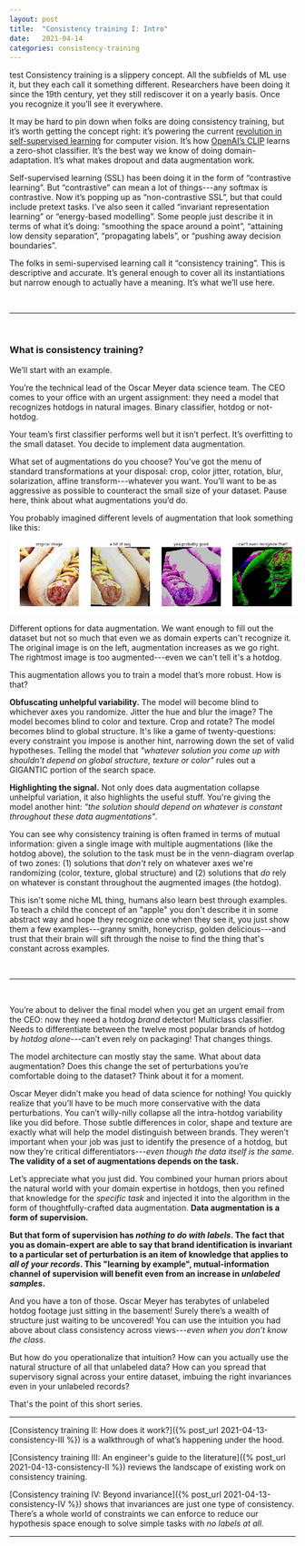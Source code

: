 ```yaml
---
layout: post
title:  "Consistency training I: Intro"
date:   2021-04-14
categories: consistency-training
---
```


<link rel="stylesheet" href="/assets/css/styles.css">
test
Consistency training is a slippery concept. All the subfields of ML use it, but they each call it something different. Researchers have been doing it since the 19th century, yet they still rediscover it on a yearly basis. Once you recognize it you’ll see it everywhere.

It may be hard to pin down when folks are doing consistency training, but it’s worth getting the concept right: it’s powering the current [revolution in self-supervised learning](https://towardsdatascience.com/the-quiet-semi-supervised-revolution-edec1e9ad8c) for computer vision. It’s how [OpenAI’s CLIP](https://openai.com/blog/clip/) learns a zero-shot classifier. It’s the best way we know of doing domain-adaptation. It’s what makes dropout and data augmentation work.

Self-supervised learning (SSL) has been doing it in the form of “contrastive learning”. But “contrastive” can mean a lot of things---any softmax is contrastive. Now it’s popping up as “non-contrastive SSL”, but that could include pretext tasks. I’ve also seen it called “invariant representation learning” or “energy-based modelling”. Some people just describe it in terms of what it’s doing: “smoothing the space around a point”, “attaining low density separation”, “propagating labels”, or “pushing away decision boundaries”. 

The folks in semi-supervised learning call it “consistency training”. This is descriptive and accurate. It’s general enough to cover all its instantiations but narrow enough to actually have a meaning. It’s what we’ll use here.

<br/>

------------------------------------------
<br/>

### What is consistency training? 

We’ll start with an example.

You’re the technical lead of the Oscar Meyer data science team. The CEO comes to your office with an urgent assignment: they need a model that recognizes hotdogs in natural images. Binary classifier, hotdog or not-hotdog. 

Your team’s first classifier performs well but it isn’t perfect. It’s overfitting to the small dataset. You decide to implement data augmentation. 

What set of augmentations do you choose? You’ve got the menu of standard transformations at your disposal: crop, color jitter, rotation, blur, solarization, affine transform---whatever you want. You’ll want to be as aggressive as possible to counteract the small size of your dataset. Pause here, think about what augmentations you’d do. 

You probably imagined different levels of augmentation that look something like this:

![Hotdogs at different levels of data augmentation](/assets/img/hotdogs.png)

<span class="img_text"> Different options for data augmentation. We want enough to fill out the dataset but not so much that even we as domain experts can't recognize it. The original image is on the left, augmentation increases as we go right. The rightmost image is too augmented---even we can't tell it's a hotdog.</span>

This augmentation allows you to train a model that’s more robust. How is that? 

**Obfuscating unhelpful variability.** The model will become blind to whichever axes you randomize. Jitter the hue and blur the image? The model becomes blind to color and texture. Crop and rotate? The model becomes blind to global structure. It's like a game of twenty-questions: every constraint you impose is another hint, narrowing down the set of valid hypotheses. Telling the model that *"whatever solution you come up with shouldn't depend on global structure, texture or color"* rules out a GIGANTIC portion of the search space. 

**Highlighting the signal.** Not only does data augmentation collapse unhelpful variation, it also highlights the useful stuff. You're giving the model another hint: *"the solution should depend on whatever is constant throughout these data augmentations"*.

You can see why consistency training is often framed in terms of mutual information: given a single image with multiple augmentations (like the hotdog above), the solution to the task must be in the venn-diagram overlap of two zones: (1) solutions that *don't* rely on whatever axes we're randomizing (color, texture, global structure) and (2) solutions that *do* rely on whatever is constant throughout the augmented images (the hotdog). 

This isn't some niche ML thing, humans also learn best through examples. To teach a child the concept of an "apple" you don't describe it in some abstract way and hope they recognize one when they see it, you just show them a few examples---granny smith, honeycrisp, golden delicious---and trust that their brain will sift through the noise to find the thing that's constant across examples. 

<br/>

--------------------------------------------------------------

<br/>

You’re about to deliver the final model when you get an urgent email from the CEO: now they need a hotdog *brand* detector! Multiclass classifier. Needs to differentiate between the twelve most popular brands of hotdog by *hotdog alone*---can’t even rely on packaging! That changes things. 

The model architecture can mostly stay the same.  What about data augmentation? Does this change the set of perturbations you’re comfortable doing to the dataset? Think about it for a moment.

Oscar Meyer didn’t make you head of data science for nothing! You quickly realize that you’ll have to be much more conservative with the data perturbations. You can’t willy-nilly collapse all the intra-hotdog variability like you did before. Those subtle differences in color, shape and texture are exactly what will help the model distinguish between brands. They weren’t important when your job was just to identify the presence of a hotdog, but now they’re critical differentiators---*even though the data itself is the same*. **The validity of a set of augmentations depends on the task.**

Let’s appreciate what you just did. You combined your human priors about the natural world with your domain expertise in hotdogs, then you refined that knowledge for the *specific task* and injected it into the algorithm in the form of thoughtfully-crafted data augmentation. **Data augmentation is a form of supervision.**

**But that form of supervision has *nothing to do with labels*. The fact that you as domain-expert are able to say that brand identification is invariant to a particular set of perturbation is an item of knowledge that applies to *all of your records*. This "learning by example", mutual-information channel of supervision will benefit even from an increase in *unlabeled samples*.**

And you have a ton of those. Oscar Meyer has terabytes of unlabeled hotdog footage just sitting in the basement! Surely there’s a wealth of structure just waiting to be uncovered! You can use the intuition you had above about class consistency across views---*even when you don’t know the class*.

But how do you operationalize that intuition? How can you actually use the natural structure of all that unlabeled data? How can you spread that supervisory signal across your entire dataset, imbuing the right invariances even in your unlabeled records?

That's the point of this short series.

-----------------------------------------------------------------------------

[Consistency training II: How does it work?]({% post_url 2021-04-13-consistency-III %}) is a walkthrough of what’s happening under the hood.

[Consistency training III: An engineer's guide to the literature]({% post_url 2021-04-13-consistency-II %}) reviews the landscape of existing work on consistency training.

[Consistency training IV: Beyond invariance]({% post_url 2021-04-13-consistency-IV %}) shows that invariances are just one type of consistency. There’s a whole world of constraints we can enforce to reduce our hypothesis space enough to solve simple tasks with *no labels at all*.

----------------------------------------------------------
